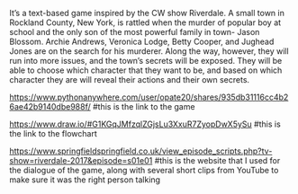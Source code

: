 It’s a text-based game inspired by the CW show Riverdale. 
A small town in Rockland County, New York, is rattled when the murder of popular boy at school and the only son of the most powerful family in town- Jason Blossom. 
Archie Andrews, Veronica Lodge, Betty Cooper, and Jughead Jones are on the search for his murderer. 
Along the way, however, they will run into more issues, and the town’s secrets will be exposed. 
They will be able to choose which character that they want to be, and based on which character they are will reveal their actions and their own secrets.

https://www.pythonanywhere.com/user/opate20/shares/935db31116cc4b26ae42b9140dbe988f/ 
#this is the link to the game

https://www.draw.io/#G1KGqJMfzqlZGjsLu3XxuR7ZyopDwX5ySu
#this is the link to the flowchart

https://www.springfieldspringfield.co.uk/view_episode_scripts.php?tv-show=riverdale-2017&episode=s01e01 
#this is the website that I used for the dialogue of the game, along with several short clips from YouTube to make sure it was the right person talking
